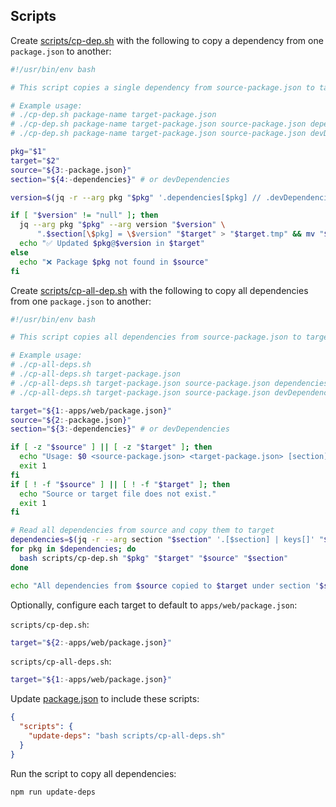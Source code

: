 ## Scripts

Create [scripts/cp-dep.sh](../../scripts/cp-dep.sh) with the following to copy a dependency from one `package.json` to another:

```bash
#!/usr/bin/env bash

# This script copies a single dependency from source-package.json to target-package.json

# Example usage:
# ./cp-dep.sh package-name target-package.json
# ./cp-dep.sh package-name target-package.json source-package.json dependencies
# ./cp-dep.sh package-name target-package.json source-package.json devDependencies

pkg="$1"
target="$2"
source="${3:-package.json}"
section="${4:-dependencies}" # or devDependencies

version=$(jq -r --arg pkg "$pkg" '.dependencies[$pkg] // .devDependencies[$pkg]' "$source")

if [ "$version" != "null" ]; then
  jq --arg pkg "$pkg" --arg version "$version" \
      ".$section[\$pkg] = \$version" "$target" > "$target.tmp" && mv "$target.tmp" "$target"
  echo "✅ Updated $pkg@$version in $target"
else
  echo "❌ Package $pkg not found in $source"
fi
```

Create [scripts/cp-all-dep.sh](../../scripts/cp-all-dep.sh) with the following to copy all dependencies from one `package.json` to another:

```bash
#!/usr/bin/env bash

# This script copies all dependencies from source-package.json to target-package.json

# Example usage:
# ./cp-all-deps.sh
# ./cp-all-deps.sh target-package.json
# ./cp-all-deps.sh target-package.json source-package.json dependencies
# ./cp-all-deps.sh target-package.json source-package.json devDependencies

target="${1:-apps/web/package.json}"
source="${2:-package.json}"
section="${3:-dependencies}" # or devDependencies

if [ -z "$source" ] || [ -z "$target" ]; then
  echo "Usage: $0 <source-package.json> <target-package.json> [section]"
  exit 1
fi
if [ ! -f "$source" ] || [ ! -f "$target" ]; then
  echo "Source or target file does not exist."
  exit 1
fi

# Read all dependencies from source and copy them to target
dependencies=$(jq -r --arg section "$section" '.[$section] | keys[]' "$source")
for pkg in $dependencies; do
  bash scripts/cp-dep.sh "$pkg" "$target" "$source" "$section"
done

echo "All dependencies from $source copied to $target under section '$section'."
```

Optionally, configure each target to default to `apps/web/package.json`:

`scripts/cp-dep.sh`:

```bash
target="${2:-apps/web/package.json}"
```

`scripts/cp-all-deps.sh`:

```bash
target="${1:-apps/web/package.json}"
```

Update [package.json](../../package.json) to include these scripts:

```json
{
  "scripts": {
    "update-deps": "bash scripts/cp-all-deps.sh"
  }
}
```

Run the script to copy all dependencies:

```bash
npm run update-deps
```
